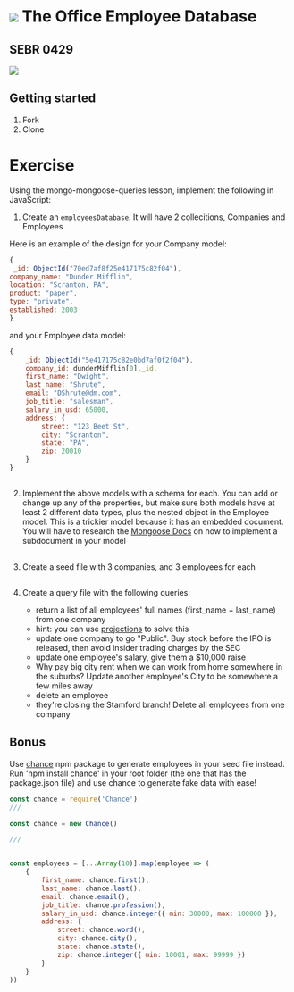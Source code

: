 # ![](https://ga-dash.s3.amazonaws.com/production/assets/logo-9f88ae6c9c3871690e33280fcf557f33.png) The Office Employee Database

## SEBR 0429

![](https://nbcnews.shorthandstories.com/--the-office--turns-15/assets/Sy8UO5pKBS/office-package-today-2560-200106-2560x1440.jpeg)


## Getting started

1. Fork
1. Clone

# Exercise

Using the mongo-mongoose-queries lesson, implement the following in JavaScript:

1. Create an `employeesDatabase`. It will have 2 collecitions, Companies and Employees

Here is an example of the design for your Company  model:


```js
{
 _id: ObjectId("70ed7af8f25e417175c82f04"),
company_name: "Dunder Mifflin",
location: "Scranton, PA",
product: "paper",
type: "private",
established: 2003
}
```

and your Employee data model:
```js
{
    _id: ObjectId("5e417175c82e0bd7af0f2f04"),
    company_id: dunderMifflin[0]._id, 
    first_name: "Dwight",
    last_name: "Shrute",
    email: "DShrute@dm.com",
    job_title: "salesman",
    salary_in_usd: 65000,
    address: {
        street: "123 Beet St",
        city: "Scranton",
        state: "PA",
        zip: 20010
    }
}

```
##
2. Implement the above models with a schema for each. You can add or change up any of the properties, but make sure both models have at least 2 different data types, plus the nested object in the Employee model. This is a trickier model because it has an embedded document. You will have to research the [Mongoose Docs](https://mongoosejs.com/docs/subdocs.html) on how to implement a subdocument in your model

##

3. Create a seed file with 3 companies, and  3 employees for each
   
##

4. Create a query file with the following queries:
  
    -  return a list of all employees' full names (first_name + last_name) from one company
      - hint: you can use [projections](https://mongoosejs.com/docs/api.html#model_Model.find) to solve this
    - update one company to go "Public". Buy stock before the IPO is released, then avoid insider trading charges by the SEC
    - update one employee's salary, give them a $10,000 raise
    - Why pay big city rent when we can work from home somewhere in the suburbs? Update another employee's City to be somewhere a few miles away
    - delete an employee
    - they're closing the Stamford branch! Delete all employees from one company
    

## Bonus

Use [chance](https://www.npmjs.com/package/chance) npm package to generate employees in your seed file instead. Run 'npm install chance' in your root folder (the one that has the package.json file) and use chance to generate fake data with ease!

```js
const chance = require('Chance')
///

const chance = new Chance()

///


const employees = [...Array(10)].map(employee => (
    {
        first_name: chance.first(),
        last_name: chance.last(),
        email: chance.email(),
        job_title: chance.profession(),
        salary_in_usd: chance.integer({ min: 30000, max: 100000 }),
        address: {
            street: chance.word(),
            city: chance.city(),
            state: chance.state(),
            zip: chance.integer({ min: 10001, max: 99999 })
        }
    }
))
```
